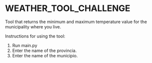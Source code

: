 # WEATHER_TOOL_CHALLENGE
Tool that returns the minimum and maximum temperature value for the municipality where you live.

Instructions for using the tool:
1. Run main.py
2. Enter the name of the provincia.
3. Enter the name of the municipio.
